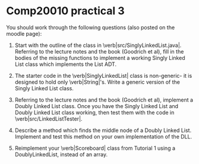 # Comp20010 practical 3

You should work through the following questions (also posted on the moodle page):

1. Start with the outline of the class in \verb|src/SinglyLinkedList.java|. Referring to the lecture notes and the book (Goodrich et al), fill in the bodies of the missing functions to implement a working Singly Linked List class which implements the List ADT.


2. The starter code in the \verb|SinglyLinkedList| class is non-generic- it is designed to hold only \verb|String|'s. Write a generic version of the Singly Linked List class.

3. Referring to the lecture notes and the book (Goodrich et al), implement a Doubly Linked List class. Once you have the Singly Linked List and Doubly Linked List class working, then test them with the code in \verb|src/LinkedListTester|.

4. Describe a method which finds the middle node of a Doubly Linked List. Implement and test this method on your own implementation of the DLL.

5. Reimplement your \verb|Scoreboard| class from Tutorial 1 using a DoublyLinkedList, instead of an array.
